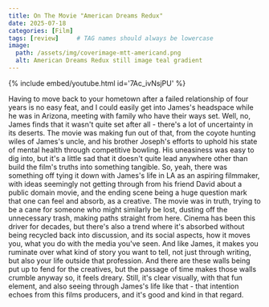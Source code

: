 ```yaml
---
title: On The Movie "American Dreams Redux"
date: 2025-07-18
categories: [Film]
tags: [review]     # TAG names should always be lowercase
image:
  path: /assets/img/coverimage-mtt-americand.png
  alt: American Dreams Redux still image teal gradient
---
```


{% include embed/youtube.html id='7Ac_ivNsjPU' %}

Having to move back to your hometown after a failed relationship of four years is no easy feat, and I could easily get into James's headspace while he was in Arizona, meeting with family who have their ways set. Well, no, James finds that it wasn't quite set after all - there's a lot of uncertainty in its deserts. The movie was making fun out of that, from the coyote hunting wiles of James's uncle, and his brother Joseph's efforts to uphold his state of mental health through competitive bowling. His uneasiness was easy to dig into, but it's a little sad that it doesn't quite lead anywhere other than build the film's truths into something tangible. So, yeah, there was something off tying it down with James's life in LA as an aspiring filmmaker, with ideas seemingly not getting through from his friend David about a public domain movie, and the ending scene being a huge question mark that one can feel and absorb, as a creative. The movie was in truth, trying to be a cane for someone who might similarly be lost, dusting off the unnecessary trash, making paths straight from here. Cinema has been this driver for decades, but there's also a trend where it's absorbed without being recycled back into discussion, and its social aspects, how it moves you, what you do with the media you've seen. And like James, it makes you ruminate over what kind of story you want to tell, not just through writing, but also your life outside that profession. And there are these walls being put up to fend for the creatives, but the passage of time makes those walls crumble anyway so, it feels dreary. Still, it's clear visually, with that fun element, and also seeing through James's life like that - that intention echoes from this films producers, and it's good and kind in that regard.